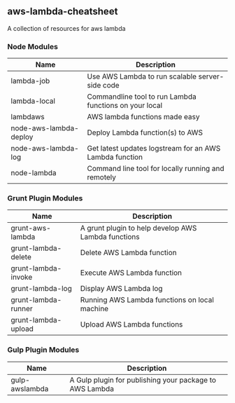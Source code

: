 ## aws-lambda-cheatsheet
A collection of resources for aws lambda

### Node Modules

| Name                      | Description                                            |
|---------------------------|--------------------------------------------------------|
|lambda-job                 |Use AWS Lambda to run scalable server-side code         |
|lambda-local               |Commandline tool to run Lambda functions on your local  |
|lambdaws                   |AWS lambda functions made easy                          |
|node-aws-lambda-deploy     |Deploy Lambda function(s) to AWS                        |
|node-aws-lambda-log        |Get latest updates logstream for an AWS Lambda function |
node-lambda                 |Command line tool for locally running and remotely      |

### Grunt Plugin Modules

| Name               | Description                                            |
|--------------------|--------------------------------------------------------|
|grunt-aws-lambda    |A grunt plugin to help develop AWS Lambda functions     |
|grunt-lambda-delete |Delete AWS Lambda function                              |
|grunt-lambda-invoke |Execute AWS Lambda function                             |
|grunt-lambda-log    |Display AWS Lambda log                                  |
|grunt-lambda-runner |Running AWS Lambda functions on local machine           |
|grunt-lambda-upload |Upload AWS Lambda functions                             |

### Gulp Plugin Modules

| Name               | Description                                            |
|--------------------|--------------------------------------------------------|
|gulp-awslambda      |A Gulp plugin for publishing your package to AWS Lambda | 
